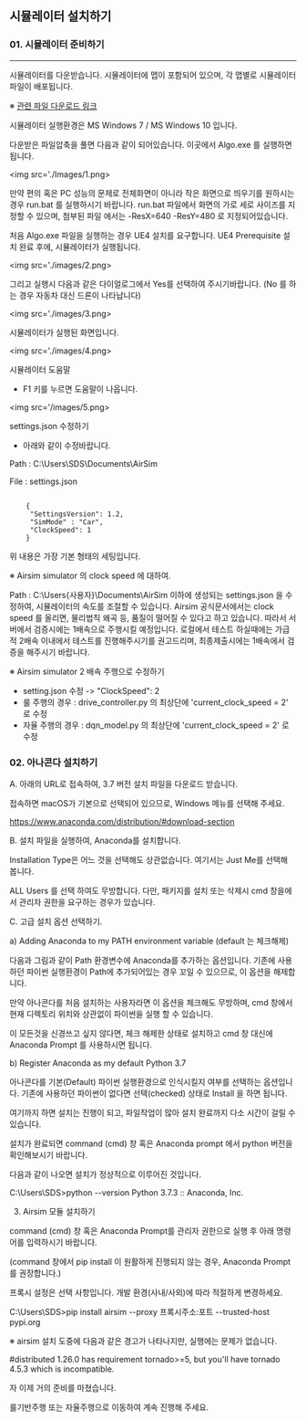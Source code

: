## 시뮬레이터 설치하기 
### 01. 시뮬레이터 준비하기
--------------------------------

시뮬레이터를 다운받습니다. 시뮬레이터에 맵이 포함되어 있으며, 각 맵별로 시뮬레이터 파일이 배포됩니다.

※ [관련 파일 다운로드 링크](https://tinyurl.com/algo2019)


시뮬레이터 실행환경은 MS Windows 7 / MS Windows 10 입니다.

다운받은 파일압축을 풀면 다음과 같이 되어있습니다. 이곳에서 Algo.exe 를 실행하면 됩니다.

<img src='./Images/1.png>
<br>
	  
만약 편의 혹은 PC 성능의 문제로 전체화면이 아니라 작은 화면으로 띄우기를 원하시는 경우 run.bat 를 실행하시기 바랍니다. run.bat 파일에서 화면의 가로 세로 사이즈를 지정할 수 있으며, 첨부된 파일 에서는 -ResX=640 -ResY=480 로 지정되어있습니다.

처음 Algo.exe 파일을 실행하는 경우 UE4 설치를 요구합니다. UE4 Prerequisite 설치 완료 후에, 시뮬레이터가 실행됩니다.

<img src='./images/2.png>
<br>

그리고 실행시 다음과 같은 다이얼로그에서 Yes를 선택하여 주시기바랍니다. (No 를 하는 경우 자동차 대신 드론이 나타납니다)

<img src='./images/3.png>
<br>
	  
시뮬레이터가 실행된 화면입니다.

<img src='./images/4.png>
<br>

시뮬레이터 도움말

- F1 키를 누르면 도움말이 나옵니다.

<img src='/images/5.png>
<br>
	  
settings.json 수정하기

- 아래와 같이 수정바랍니다.

Path : C:\Users\SDS\Documents\AirSim

File : settings.json

```

    {
	 "SettingsVersion": 1.2,
	 "SimMode" : "Car",
	 "ClockSpeed": 1
    }
```	


위 내용은 가장 기본 형태의 세팅입니다.

※ Airsim simulator 의 clock speed 에 대하여.

Path : C:\Users\{사용자}\Documents\AirSim 이하에 생성되는 settings.json 을 수정하여, 시뮬레이터의 속도를 조절할 수 있습니다. Airsim 공식문서에서는 clock speed 를 올리면, 물리법칙 왜곡 등, 품질이 떨어질 수 있다고 하고 있습니다. 따라서 서버에서 검증시에는 1배속으로 주행시킬 예정입니다. 로컬에서 테스트 하실때에는 가급적 2배속 이내에서 테스트를 진행해주시기를 권고드리며, 최종제출시에는 1배속에서 검증을 해주시기 바랍니다.



※ Airsim simulator 2 배속 주행으로 수정하기

- setting.json 수정 -> "ClockSpeed": 2
- 룰 주행의 경우 : drive_controller.py 의 최상단에 'current_clock_speed = 2' 로 수정
- 자율 주행의 경우 : dqn_model.py 의 최상단에 'current_clock_speed = 2' 로 수정



### 02. 아나콘다 설치하기

A. 아래의 URL로 접속하여, 3.7 버전 설치 파일을 다운로드 받습니다.

접속하면 macOS가 기본으로 선택되어 있으므로, Windows 메뉴를 선택해 주세요.



https://www.anaconda.com/distribution/#download-section



B. 설치 파일을 실행하여, Anaconda를 설치합니다.

Installation Type은 어느 것을 선택해도 상관없습니다. 여기서는 Just Me를 선택해 봅니다.

ALL Users 를 선택 하여도 무방합니다. 다만, 패키지를 설치 또는 삭제시 cmd 창을에서 관리자 권한을 요구하는 경우가 있습니다.





C. 고급 설치 옵션 선택하기.





a) Adding Anaconda to my PATH environment variable (default 는 체크해제)

다음과 그림과 같이 Path 환경변수에 Anaconda를 추가하는 옵션입니다. 기존에 사용하던 파이썬 실행환경이 Path에 추가되어있는 경우 꼬일 수 있으므로, 이 옵션을 해제합니다.

만약 아나콘다를 처음 설치하는 사용자라면 이 옵션을 체크해도 무방하며, cmd 창에서 현재 디렉토리 위치와 상관없이 파이썬을 실행 할 수 있습니다.

이 모든것을 신경쓰고 싶지 않다면, 체크 해제한 상태로 설치하고 cmd 창 대신에 Anaconda Prompt 를 사용하시면 됩니다.





b) Register Anaconda as my default Python 3.7

아나콘다를 기본(Default) 파이썬 실행환경으로 인식시킬지 여부를 선택하는 옵션입니다. 기존에 사용하던 파이썬이 없다면 선택(checked) 상태로 Install 을 하면 됩니다.

여기까지 하면 설치는 진행이 되고, 파일작업이 많아 설치 완료까지 다소 시간이 걸릴 수 있습니다.

설치가 완료되면 command (cmd) 창 혹은 Anaconda prompt 에서 python 버전을 확인해보시기 바랍니다.



다음과 같이 나오면 설치가 정상적으로 이루어진 것입니다.

C:\Users\SDS>python --version
  Python 3.7.3 :: Anaconda, Inc.




03. Airsim 모듈 설치하기

command (cmd) 창 혹은 Anaconda Prompt를 관리자 권한으로 실행 후 아래 명령어를 입력하시기 바랍니다.

(command 창에서 pip install 이 원활하게 진행되지 않는 경우, Anaconda Prompt를 권장합니다.)

프록시 설정은 선택 사항입니다. 개발 환경(사내/사외)에 따라 적절하게 변경하세요.

C:\Users\SDS>pip install airsim --proxy 프록시주소:포트 --trusted-host pypi.org


※ airsim 설치 도중에 다음과 같은 경고가 나타나지만, 실행에는 문제가 없습니다.

#distributed 1.26.0 has requirement tornado>=5, but you'll have tornado 4.5.3 which is incompatible.



자 이제 거의 준비를 마쳤습니다.

룰기반주행 또는 자율주행으로 이동하여 계속 진행해 주세요.
